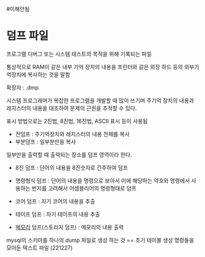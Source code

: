 #이해안됨
# 덤프 파일


프로그램 디버그 또는 시스템 테스트의 목적을 위해 기록되는 파일

통상적으로 RAM이 같은 내부 기억 장치의 내용을 프린터와 같은 외장 하드 등의 외부기억장치에 복사하는 것을 말함

확장자 : .dmp

시스템 프로그래머가 복잡한 프로그램을 개발할 때 많이 쓰기며 주기억 장치의 내용과 레지스터의 내용을 대조하여 문제의 근원을 추적할 수 있다.

표시 방법으로는 2진법, 8진법, 16진법, ASCII 표시 등이 사용됨

- 전덤프 : 주기억장치와 레지스터의 내용 전체를 복사
- 부분덤프 : 일부분만을 복사

일부만을 출력할 때 출력되는 장소를 덤프 영역이라 한다.

- 8진 덤프 : 단어의 내용을 8진숫자로 간주하여 덤프
- 명령형식 덤프 : 단어의 내용을 명령으로 보아서 이에 해당하는 약호와 명령에서 사용하는 번지를 고려해서 어셈블리어의 명령형태로 덤프

- 코어 덤프 : 자기 코어의 내용을 추출
- 테이프 덤프 : 자기 테이프의 내용 추출
- [메모리](Memory) 덤프(스토리지 덤프) : 메모리의 내용 출력

mysql의 스키마를 하나의 dump 파일로 생성 하는 것 == 초기 테이블 생성 명령들을 모아둔 텍스트 파일 (221227)